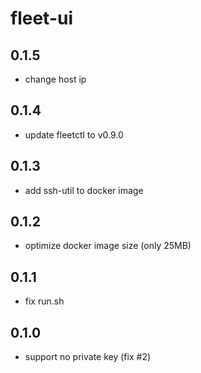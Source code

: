 # fleet-ui

## 0.1.5
  * change host ip

## 0.1.4
  * update fleetctl to v0.9.0

## 0.1.3
 * add ssh-util to docker image

## 0.1.2
 * optimize docker image size (only 25MB)

## 0.1.1
 * fix run.sh
 
## 0.1.0
 * support no private key (fix #2)
